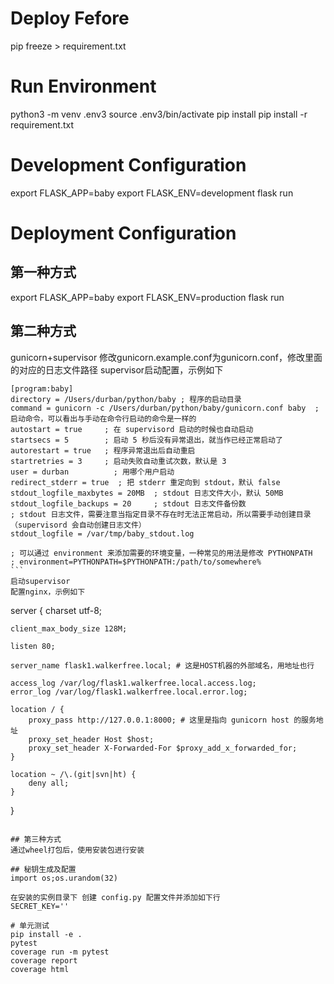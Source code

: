 # Deploy Fefore
pip freeze > requirement.txt

# Run Environment

python3 -m venv .env3
source .env3/bin/activate
pip install
pip install -r requirement.txt

# Development Configuration

export FLASK_APP=baby
export FLASK_ENV=development
flask run

# Deployment Configuration

## 第一种方式
export FLASK_APP=baby
export FLASK_ENV=production
flask run

## 第二种方式
gunicorn+supervisor
修改gunicorn.example.conf为gunicorn.conf，修改里面的对应的日志文件路径
supervisor启动配置，示例如下
```
[program:baby]
directory = /Users/durban/python/baby ; 程序的启动目录
command = gunicorn -c /Users/durban/python/baby/gunicorn.conf baby  ; 启动命令，可以看出与手动在命令行启动的命令是一样的
autostart = true     ; 在 supervisord 启动的时候也自动启动
startsecs = 5        ; 启动 5 秒后没有异常退出，就当作已经正常启动了
autorestart = true   ; 程序异常退出后自动重启
startretries = 3     ; 启动失败自动重试次数，默认是 3
user = durban          ; 用哪个用户启动
redirect_stderr = true  ; 把 stderr 重定向到 stdout，默认 false
stdout_logfile_maxbytes = 20MB  ; stdout 日志文件大小，默认 50MB
stdout_logfile_backups = 20     ; stdout 日志文件备份数
; stdout 日志文件，需要注意当指定目录不存在时无法正常启动，所以需要手动创建目录（supervisord 会自动创建日志文件）
stdout_logfile = /var/tmp/baby_stdout.log

; 可以通过 environment 来添加需要的环境变量，一种常见的用法是修改 PYTHONPATH
; environment=PYTHONPATH=$PYTHONPATH:/path/to/somewhere%                                                                  ```
启动supervisor
配置nginx，示例如下
```
server {
	charset utf-8;

	client_max_body_size 128M;

	listen 80;

	server_name flask1.walkerfree.local; # 这是HOST机器的外部域名，用地址也行

	access_log /var/log/flask1.walkerfree.local.access.log;
	error_log /var/log/flask1.walkerfree.local.error.log;

	location / {
		proxy_pass http://127.0.0.1:8000; # 这里是指向 gunicorn host 的服务地址
		proxy_set_header Host $host;
		proxy_set_header X-Forwarded-For $proxy_add_x_forwarded_for;
	}

	location ~ /\.(git|svn|ht) {
		deny all;
	}
}
```

## 第三种方式
通过wheel打包后，使用安装包进行安装

## 秘钥生成及配置
import os;os.urandom(32)

在安装的实例目录下 创建 config.py 配置文件并添加如下行
SECRET_KEY=''

# 单元测试
pip install -e .
pytest
coverage run -m pytest
coverage report
coverage html

